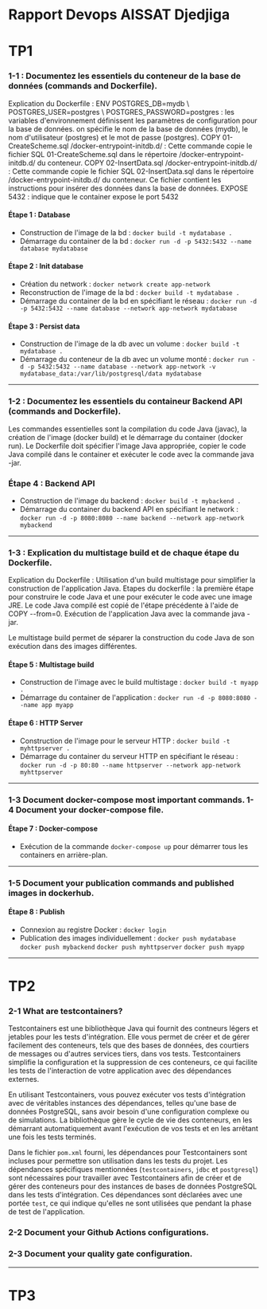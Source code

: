 # Rapport Devops AISSAT Djedjiga

# **TP1**

### 1-1 : Documentez les essentiels du conteneur de la base de données (commands and Dockerfile).

Explication du Dockerfile :
ENV POSTGRES_DB=mydb \ POSTGRES_USER=postgres \ POSTGRES_PASSWORD=postgres : les variables d'environnement définissent les paramètres de configuration pour la base de données. on spécifie le nom de la base de données (mydb), le nom d'utilisateur (postgres) et le mot de passe (postgres).
COPY 01-CreateScheme.sql /docker-entrypoint-initdb.d/ : Cette commande copie le fichier SQL 01-CreateScheme.sql dans le répertoire /docker-entrypoint-initdb.d/ du conteneur. 
COPY 02-InsertData.sql /docker-entrypoint-initdb.d/ : Cette commande copie le fichier SQL 02-InsertData.sql dans le répertoire /docker-entrypoint-initdb.d/ du conteneur. Ce fichier contient les instructions pour insérer des données dans la base de données.
EXPOSE 5432 : indique que le container expose le port 5432

#### Étape 1 : Database

*  Construction de l'image de la bd :
``` docker build -t mydatabase . ```
*  Démarrage du container de la bd :
```docker run -d -p 5432:5432 --name database mydatabase```


#### Étape 2 : Init database

* Création du network : ``` docker network create app-network ```
* Reconstruction de l'image de la bd : ``` docker build -t mydatabase . ```
* Démarrage du container de la bd en spécifiant le réseau :
```docker run -d -p 5432:5432 --name database --network app-network mydatabase ```

#### Étape 3 : Persist data

* Construction de l'image de la db avec un volume : ``` docker build -t mydatabase . ```
* Démarrage du conteneur de la db avec un volume monté :
``` docker run -d -p 5432:5432 --name database --network app-network -v mydatabase_data:/var/lib/postgresql/data mydatabase ```


----------------

### 1-2 : Documentez les essentiels du containeur Backend API (commands and Dockerfile).

Les commandes essentielles sont la compilation du code Java (javac), la création de l'image (docker build) et le démarrage du container (docker run).
Le Dockerfile doit spécifier l'image Java appropriée, copier le code Java compilé dans le container et exécuter le code avec la commande java -jar.


### Étape 4 : Backend API

* Construction de l'image du backend : ``` docker build -t mybackend . ```
* Démarrage du container du backend API en spécifiant le network :
``` docker run -d -p 8080:8080 --name backend --network app-network mybackend ```

----------------

### 1-3 : Explication du multistage build et de chaque étape du Dockerfile.

Explication du Dockerfile :
Utilisation d'un build multistage pour simplifier la construction de l'application Java.
Etapes du dockerfile : 
la première étape pour construire le code Java et une pour exécuter le code avec une image JRE.
Le code Java compilé est copié de l'étape précédente à l'aide de COPY --from=0.
Exécution de l'application Java avec la commande java -jar.

Le multistage build permet de séparer la construction du code Java de son exécution dans des images différentes.
#### Étape 5 : Multistage build

* Construction de l'image avec le build multistage : ``` docker build -t myapp . ```
* Démarrage du container de l'application : ``` docker run -d -p 8080:8080 --name app myapp ```

#### Étape 6 : HTTP Server

* Construction de l'image pour le serveur HTTP : ``` docker build -t myhttpserver . ```
* Démarrage du container du serveur HTTP en spécifiant le réseau :
``` docker run -d -p 80:80 --name httpserver --network app-network myhttpserver ```

----------------
### 1-3 Document docker-compose most important commands. 1-4 Document your docker-compose file.

#### Étape 7 : Docker-compose 

* Exécution de la commande ``` docker-compose up ``` pour démarrer tous les containers en arrière-plan.

----------------
### 1-5 Document your publication commands and published images in dockerhub.

#### Étape 8 : Publish

* Connexion au registre Docker : ``` docker login ```
* Publication des images individuellement :
```docker push mydatabase```
```docker push mybackend```
```docker push myhttpserver```
```docker push myapp```

----------------

# **TP2**

### 2-1 What are testcontainers?

Testcontainers est une bibliothèque Java qui fournit des contneurs légers et jetables pour les tests d'intégration. Elle vous permet de créer et de gérer facilement des conteneurs, tels que des bases de données, des courtiers de messages ou d'autres services tiers, dans vos tests. Testcontainers simplifie la configuration et la suppression de ces conteneurs, ce qui facilite les tests de l'interaction de votre application avec des dépendances externes.

En utilisant Testcontainers, vous pouvez exécuter vos tests d'intégration avec de véritables instances des dépendances, telles qu'une base de données PostgreSQL, sans avoir besoin d'une configuration complexe ou de simulations. La bibliothèque gère le cycle de vie des conteneurs, en les démarrant automatiquement avant l'exécution de vos tests et en les arrêtant une fois les tests terminés.

Dans le fichier `pom.xml` fourni, les dépendances pour Testcontainers sont incluses pour permettre son utilisation dans les tests du projet. Les dépendances spécifiques mentionnées (`testcontainers`, `jdbc` et `postgresql`) sont nécessaires pour travailler avec Testcontainers afin de créer et de gérer des conteneurs pour des instances de bases de données PostgreSQL dans les tests d'intégration. Ces dépendances sont déclarées avec une portée `test`, ce qui indique qu'elles ne sont utilisées que pendant la phase de test de l'application.
### 2-2 Document your Github Actions configurations.

### 2-3 Document your quality gate configuration.


----------------

# **TP3**





